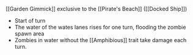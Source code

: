 [[Garden Gimmick]] exclusive to the [[Pirate's Beach]] ([[Docked Ship]])

- Start of turn
- The water of the wates lanes rises for one turn, flooding the zombie spawn area
- Zombies in water without the [[Amphibious]] trait take damage each turn.